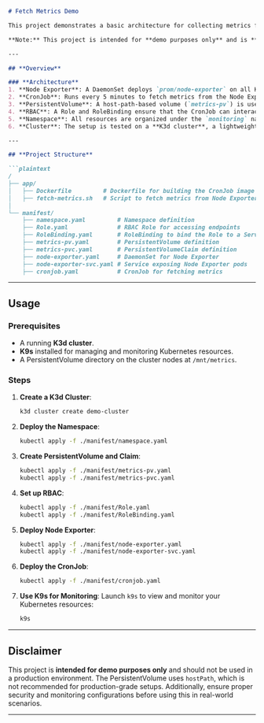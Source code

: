 ```markdown
# Fetch Metrics Demo

This project demonstrates a basic architecture for collecting metrics from Kubernetes nodes using a **Node Exporter** DaemonSet and a custom **CronJob**. The collected metrics are stored in a PersistentVolume for later use. This setup is deployed on a **K3d cluster** and managed using **k9s** for visualization and debugging.  

**Note:** This project is intended for **demo purposes only** and is **not suitable for production environments**.

---

## **Overview**

### **Architecture**
1. **Node Exporter**: A DaemonSet deploys `prom/node-exporter` on all Kubernetes nodes to expose metrics at port `9100`.
2. **CronJob**: Runs every 5 minutes to fetch metrics from the Node Exporter pods using the `fetch-metrics.sh` script. Metrics are stored in a PersistentVolume.
3. **PersistentVolume**: A host-path-based volume (`metrics-pv`) is used to persist the metrics data.
4. **RBAC**: A Role and RoleBinding ensure that the CronJob can interact with the Node Exporter service.
5. **Namespace**: All resources are organized under the `monitoring` namespace for better management.
6. **Cluster**: The setup is tested on a **K3d cluster**, a lightweight Kubernetes environment for local development.

---

## **Project Structure**

```plaintext
/
├── app/
│   ├── Dockerfile         # Dockerfile for building the CronJob image
│   ├── fetch-metrics.sh   # Script to fetch metrics from Node Exporter pods
│
└── manifest/
    ├── namespace.yaml         # Namespace definition
    ├── Role.yaml              # RBAC Role for accessing endpoints
    ├── RoleBinding.yaml       # RoleBinding to bind the Role to a ServiceAccount
    ├── metrics-pv.yaml        # PersistentVolume definition
    ├── metrics-pvc.yaml       # PersistentVolumeClaim definition
    ├── node-exporter.yaml     # DaemonSet for Node Exporter
    ├── node-exporter-svc.yaml # Service exposing Node Exporter pods
    ├── cronjob.yaml           # CronJob for fetching metrics
```

---

## **Usage**

### **Prerequisites**
- A running **K3d cluster**.
- **K9s** installed for managing and monitoring Kubernetes resources.
- A PersistentVolume directory on the cluster nodes at `/mnt/metrics`.

### **Steps**
1. **Create a K3d Cluster**:
   ```bash
   k3d cluster create demo-cluster
   ```

2. **Deploy the Namespace**:
   ```bash
   kubectl apply -f ./manifest/namespace.yaml
   ```

3. **Create PersistentVolume and Claim**:
   ```bash
   kubectl apply -f ./manifest/metrics-pv.yaml
   kubectl apply -f ./manifest/metrics-pvc.yaml
   ```

4. **Set up RBAC**:
   ```bash
   kubectl apply -f ./manifest/Role.yaml
   kubectl apply -f ./manifest/RoleBinding.yaml
   ```

5. **Deploy Node Exporter**:
   ```bash
   kubectl apply -f ./manifest/node-exporter.yaml
   kubectl apply -f ./manifest/node-exporter-svc.yaml
   ```

6. **Deploy the CronJob**:
   ```bash
   kubectl apply -f ./manifest/cronjob.yaml
   ```

7. **Use K9s for Monitoring**:
   Launch `k9s` to view and monitor your Kubernetes resources:
   ```bash
   k9s
   ```

---

## **Disclaimer**

This project is **intended for demo purposes only** and should not be used in a production environment. The PersistentVolume uses `hostPath`, which is not recommended for production-grade setups. Additionally, ensure proper security and monitoring configurations before using this in real-world scenarios.

---

```
